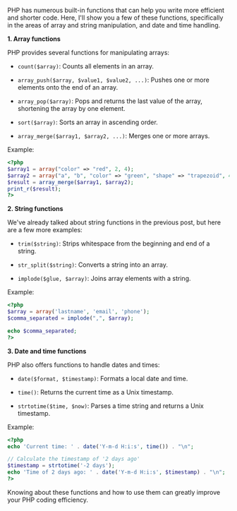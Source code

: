 PHP has numerous built-in functions that can help you write more efficient and shorter code. Here, I'll show you a few of these functions, specifically in the areas of array and string manipulation, and date and time handling.

**1. Array functions**

PHP provides several functions for manipulating arrays:

- `count($array)`: Counts all elements in an array.

- `array_push($array, $value1, $value2, ...)`: Pushes one or more elements onto the end of an array.

- `array_pop($array)`: Pops and returns the last value of the array, shortening the array by one element.

- `sort($array)`: Sorts an array in ascending order.

- `array_merge($array1, $array2, ...)`: Merges one or more arrays.

Example:

```php
<?php
$array1 = array("color" => "red", 2, 4);
$array2 = array("a", "b", "color" => "green", "shape" => "trapezoid", 4);
$result = array_merge($array1, $array2);
print_r($result);
?>
```

**2. String functions**

We've already talked about string functions in the previous post, but here are a few more examples:

- `trim($string)`: Strips whitespace from the beginning and end of a string.

- `str_split($string)`: Converts a string into an array.

- `implode($glue, $array)`: Joins array elements with a string.

Example:

```php
<?php
$array = array('lastname', 'email', 'phone');
$comma_separated = implode(",", $array);

echo $comma_separated;
?>
```

**3. Date and time functions**

PHP also offers functions to handle dates and times:

- `date($format, $timestamp)`: Formats a local date and time.

- `time()`: Returns the current time as a Unix timestamp.

- `strtotime($time, $now)`: Parses a time string and returns a Unix timestamp.

Example:

```php
<?php
echo 'Current time: ' . date('Y-m-d H:i:s', time()) . "\n";

// Calculate the timestamp of '2 days ago'
$timestamp = strtotime('-2 days');
echo 'Time of 2 days ago: ' . date('Y-m-d H:i:s', $timestamp) . "\n";
?>
```

Knowing about these functions and how to use them can greatly improve your PHP coding efficiency.
